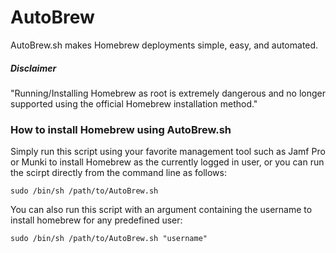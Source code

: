 # AutoBrew

AutoBrew.sh makes Homebrew deployments simple, easy, and automated.

##### Disclaimer
"Running/Installing Homebrew as root is extremely dangerous and no longer supported using the official Homebrew installation method."

### How to install Homebrew using AutoBrew.sh
Simply run this script using your favorite management tool such as Jamf Pro or Munki to install Homebrew as the currently logged in user, or you can run the scirpt directly from the command line as follows:

`sudo /bin/sh /path/to/AutoBrew.sh`

You can also run this script with an argument containing the username to install homebrew for any predefined user:

`sudo /bin/sh /path/to/AutoBrew.sh "username"`
